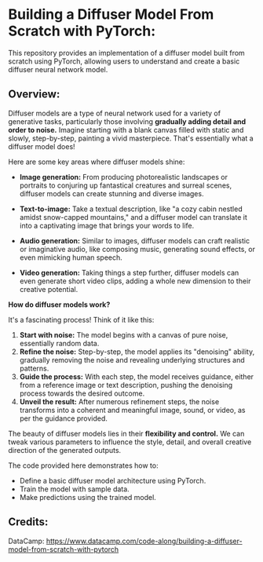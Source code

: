 # Building a Diffuser Model From Scratch with PyTorch:

This repository provides an implementation of a diffuser model built from scratch using PyTorch, allowing users to understand and create a basic diffuser neural network model.

## Overview:
Diffuser models are a type of neural network used for a variety of generative tasks, particularly those involving **gradually adding detail and order to noise.** Imagine starting with a blank canvas filled with static and slowly, step-by-step, painting a vivid masterpiece. That's essentially what a diffuser model does!

Here are some key areas where diffuser models shine:

* **Image generation:** From producing photorealistic landscapes or portraits to conjuring up fantastical creatures and surreal scenes, diffuser models can create stunning and diverse images.


* **Text-to-image:** Take a textual description, like "a cozy cabin nestled amidst snow-capped mountains," and a diffuser model can translate it into a captivating image that brings your words to life.


* **Audio generation:** Similar to images, diffuser models can craft realistic or imaginative audio, like composing music, generating sound effects, or even mimicking human speech.


* **Video generation:** Taking things a step further, diffuser models can even generate short video clips, adding a whole new dimension to their creative potential.


**How do diffuser models work?**

It's a fascinating process! Think of it like this:

1. **Start with noise:** The model begins with a canvas of pure noise, essentially random data.
2. **Refine the noise:** Step-by-step, the model applies its "denoising" ability, gradually removing the noise and revealing underlying structures and patterns.
3. **Guide the process:** With each step, the model receives guidance, either from a reference image or text description, pushing the denoising process towards the desired outcome.
4. **Unveil the result:** After numerous refinement steps, the noise transforms into a coherent and meaningful image, sound, or video, as per the guidance provided.

The beauty of diffuser models lies in their **flexibility and control.** We can tweak various parameters to influence the style, detail, and overall creative direction of the generated outputs. 

The code provided here demonstrates how to:

* Define a basic diffuser model architecture using PyTorch.
* Train the model with sample data.
* Make predictions using the trained model.

## Credits:

DataCamp: https://www.datacamp.com/code-along/building-a-diffuser-model-from-scratch-with-pytorch
